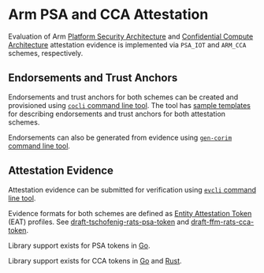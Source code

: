 # Arm PSA and CCA Attestation

Evaluation of Arm [Platform Security
Architecture](https://www.arm.com/architecture/security-features/platform-security)
and [Confidential Compute
Architecture](https://www.arm.com/architecture/security-features/arm-confidential-compute-architecture) attestation evidence is implemented via `PSA_IOT` and `ARM_CCA` schemes, respectively.

## Endorsements and Trust Anchors

Endorsements and trust anchors for both schemes can be created and provisioned
using [`cocli` command line tool](https://github.com/veraison/cocli). The tool
has [sample
templates](https://github.com/veraison/gen-corim/tree/master/data/templates)
for describing endorsements and trust anchors for both attestation schemes.

Endorsements can also be generated from evidence using [`gen-corim` command
line tool](https://github.com/veraison/gen-corim).


## Attestation Evidence

Attestation evidence can be submitted for verification using [`evcli` command
line tool](https://github.com/veraison/evcli).

Evidence formats for both schemes are defined as [Entity Attestation
Token](https://datatracker.ietf.org/doc/draft-ietf-rats-eat/) (EAT) profiles.
See
[draft-tschofenig-rats-psa-token](https://datatracker.ietf.org/doc/draft-tschofenig-rats-psa-token/)
and
[draft-ffm-rats-cca-token](https://datatracker.ietf.org/doc/draft-ffm-rats-cca-token/).

Library support exists for PSA tokens in [Go](https://github.com/veraison/psatoken).

Library support exists for CCA tokens in [Go](https://github.com/veraison/ccatoken) and [Rust](https://github.com/veraison/rust-ccatoken).

